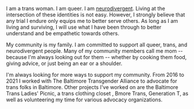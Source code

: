 I am a trans woman. I am queer. I am [neurodivergent](https://en.wikipedia.org/wiki/Neurodiversity). Living at the intersection of these identities is not easy. However, I strongly believe that any trial I endure only equips me to better serve others. As long as I am living and surviving, I will use what I have been through to better understand and be empathetic towards others.


My community is my family. I am committed to support all queer, trans, and neurodivergent people. Many of my community members call me mom -- because I'm always looking out for them -- whether by cooking them food, giving advice, or just being an ear or a shoulder.


I'm always looking for more ways to support my community. From 2016 to 2021 I worked with The Baltimore Transgender Alliance to advocate for trans folks in Baltimore. Other projects I've worked on are the Baltimore Trans Ladies' Picnic, a trans clothing closet , Bmore Trans, Generation T, as well as volunteering my time for various advocacy organizations.
